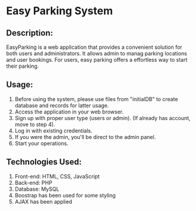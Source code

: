 # Easy Parking System

## Description:
EasyParking is a web application that provides a convenient solution for both users and administrators. It allows admin to manag parking locations and user bookings. For users, easy parking offers a effortless way to start their parking.

## Usage:
1. Before using the system, please use files from "initialDB" to create database and records for latter usage.
2. Access the application in your web browser.
3. Sign up with proper user type (users or admin). (If already has account, move to step 4).
4. Log in with existing credentials.
5. If you were the admin, you'll be direct to the admin panel.
6. Start your operations.

## Technologies Used:
1. Front-end: HTML, CSS, JavaScript
2. Back-end: PHP
3. Database: MySQL
4. Boostrap has been used for some styling
5. AJAX has been applied

